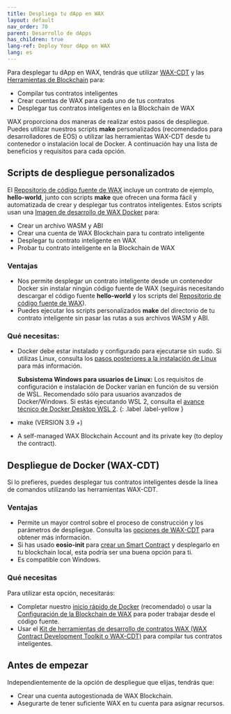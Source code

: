 ```yaml
---
title: Despliega tu dApp en WAX
layout: default
nav_order: 70
parent: Desarrollo de dApps
has_children: true
lang-ref: Deploy Your dApp on WAX
lang: es
---
```


Para desplegar tu dApp en WAX, tendrás que utilizar [WAX-CDT](/es/dapp-development/wax-cdt/) y las [Herramientas de Blockchain](/es/tools/blockchain_tools) para:

* Compilar tus contratos inteligentes
* Crear cuentas de WAX para cada uno de tus contratos
* Desplegar tus contratos inteligentes en la Blockchain de WAX

WAX proporciona dos maneras de realizar estos pasos de despliegue. Puedes utilizar nuestros scripts **make** personalizados (recomendados para desarrolladores de EOS) o utilizar las herramientas WAX-CDT desde tu contenedor o instalación local de Docker. A continuación hay una lista de beneficios y requisitos para cada opción.

## Scripts de despliegue personalizados

El <a href="https://github.com/worldwide-asset-exchange/wax-blockchain" target="_blank">Repositorio de código fuente de WAX</a> incluye un contrato de ejemplo, **hello-world**, junto con scripts **make** que ofrecen una forma fácil y automatizada de crear y desplegar tus contratos inteligentes. Estos scripts usan una <a href="https://hub.docker.com/r/waxteam/dev" target="_blank">Imagen de desarrollo de WAX Docker</a> para:

* Crear un archivo WASM y ABI
* Crear una cuenta de WAX Blockchain para tu contrato inteligente
* Desplegar tu contrato inteligente en WAX
* Probar tu contrato inteligente en la Blockchain de WAX

### Ventajas

* Nos permite desplegar un contrato inteligente desde un contenedor Docker sin instalar ningún código fuente de WAX (seguirás necesitando descargar el código fuente **hello-world** y los scripts del <a href="https://github.com/worldwide-asset-exchange/wax-blockchain" target="_blank">Repositorio de código fuente de WAX</a>).
* Puedes ejecutar los scripts personalizados **make** del directorio de tu contrato inteligente sin pasar las rutas a sus archivos WASM y ABI.

### Qué necesitas:

* Docker debe estar instalado y configurado para ejecutarse sin sudo. Si utilizas Linux, consulta los  <a href="https://docs.docker.com/install/linux/linux-postinstall/" target="_blank">pasos posteriores a la instalación de Linux</a> para más información.

   <strong>Subsistema Windows para usuarios de Linux:</strong> Los requisitos de configuración e instalación de Docker varían en función de su versión de WSL. Recomendado sólo para usuarios avanzados de Docker/Windows. Si estás ejecutando WSL 2, consulta el <a href="https://docs.docker.com/docker-for-windows/wsl-tech-preview/" target="_blank">avance técnico de Docker Desktop WSL 2</a>.
    {: .label .label-yellow }

* make (VERSION 3.9 +)
* A self-managed WAX Blockchain Account and its private key (to deploy the contract).


## Despliegue de Docker (WAX-CDT)

Si lo prefieres, puedes desplegar tus contratos inteligentes desde la línea de comandos utilizando las herramientas WAX-CDT. 

### Ventajas

* Permite un mayor control sobre el proceso de construcción y los parámetros de despliegue. Consulta las [opciones de WAX-CDT](/es/tools/cdt_options) para obtener más información.
* Si has usado **eosio-init** para [crear un Smart Contract](/es/dapp-development/wax-cdt/cdt_use.html#compile-hello-world) y desplegarlo en tu blockchain local, esta podría ser una buena opción para ti.
* Es compatible con Windows. 

### Qué necesitas

Para utilizar esta opción, necesitarás:

* Completar nuestro [inicio rápido de Docker](/es/dapp-development/docker-setup/) (recomendado) o usar la [Configuración de la Blockchain de WAX](/es/dapp-development/wax-blockchain-setup/) para poder trabajar desde el código fuente.
* Usar el [Kit de herramientas de desarrollo de contratos WAX (WAX Contract Development Toolkit o WAX-CDT)](/es/dapp-development/wax-cdt/) para compilar tus contratos inteligentes.

## Antes de empezar

Independientemente de la opción de despliegue que elijas, tendrás que:

* Crear una cuenta autogestionada de WAX Blockchain. 
* Asegurarte de tener suficiente WAX en tu cuenta para asignar recursos.

